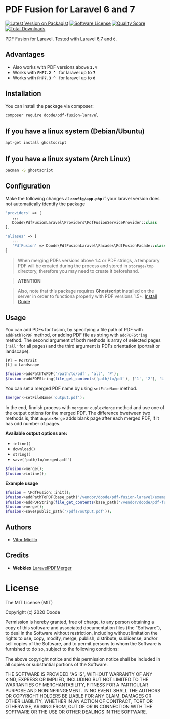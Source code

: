 # PDF Fusion for Laravel 6 and 7

[![Latest Version on Packagist](https://img.shields.io/packagist/v/doode/pdf-fusion-laravel.svg?style=flat-square)](https://packagist.org/packages/doode/pdf-fusion-laravel)
[![Software License](https://img.shields.io/badge/license-MIT-brightgreen.svg?style=flat-square)](LICENSE.md)
[![Quality Score](https://img.shields.io/scrutinizer/g/vitormicillo/pdf-fusion-laravel.svg?style=flat-square)](https://scrutinizer-ci.com/g/vitormicillo/pdf-fusion-laravel)
[![Total Downloads](https://img.shields.io/packagist/dt/doode/pdf-fusion-laravel.svg?style=flat-square)](https://packagist.org/packages/doode/pdf-fusion-laravel)

PDF Fusion for Laravel. Tested with Laravel 6,7 and **`8`**.

## Advantages
* Also works with PDF versions above **`1.4`**
* Works with **`PHP7.2 ^ `** for laravel up to **`7`**
* Works with **`PHP7.3 ^ `** for laravel up to **`8`**

## Installation

You can install the package via composer:

```bash
composer require doode/pdf-fusion-laravel
```

## If you have a linux system (Debian/Ubuntu)

```bash
apt-get install ghostscript
```


## If you have a linux system (Arch Linux)

```bash
pacman -S ghostscript
```

## Configuration
Make the following changes at **`config/app.php`** if your laravel version does not automatically identify the package
```php
'providers' => [
   ...
   Doode\PdfFusionLaravel\Providers\PdfFusionServiceProvider::class
],

'aliases' => [
   ...
   'PdfFusion' => Doode\PdfFusionLaravel\Facades\PdfFusionFacade::class
]
```

> When merging PDFs versions above 1.4 or PDF strings, a temporary PDF will be created during the process and stored in `storage/tmp` directory, therefore you may need to create it beforehand.

> **ATENTION**

> Also, note that this package requires **Ghostscript** installed on the server in order to functiona properly with PDF versions 1.5+. [Install Guide](https://www.ghostscript.com/doc/9.20/Install.htm)



## Usage

You can add PDFs for fusion, by specifying a file path of PDF with `addPathToPDF` method, or adding PDF file as string with `addPDFString` method. The second argument of both methods is array of selected pages (`'all'` for all pages) and the third argument is PDFs orientation (portrait or landscape).

```[P] = Portrait``` <br>
```[L] = Landscape```

```php
$fusion->addPathToPDF('/path/to/pdf', 'all', 'P');
$fusion->addPDFString(file_get_contents('path/to/pdf'), ['1', '2'], 'L')
```

You can set a merged PDF name by using `setFileName` method.
```php
$merger->setFileName('output.pdf');
```

In the end, finnish process with `merge` or `duplexMerge` method and use one of the output options for the merged PDF. The difference bwetween two methods is, that `duplexMerge` adds blank page after each merged PDF, if it has odd number of pages.

**Available output options are:**
  * `inline()`
  * `download()`
  * `string()`
  * `save('path/to/merged.pdf')`

```php
$fusion->merge();
$fusion->inline();
```

**Example usage**
```php
$fusion = \PdfFusion::init();
$fusion->addPathToPDF(base_path('/vendor/doode/pdf-fusion-laravel/examples/one.pdf'), [2], 'P');
$fusion->addPDFString(file_get_contents(base_path('/vendor/doode/pdf-fusion-laravel/examples/two.pdf')), 'all', 'L');
$fusion->merge();
$fusion->save(public_path('/pdfs/output.pdf'));
```

## Authors
* [Vitor Micillo](https://github.com/vitormicillo)


## Credits
* **Webklex** [LaravelPDFMerger](https://github.com/Webklex/laravel-pdfmerger)

# License
The MIT License (MIT)

Copyright (c) 2020 Doode

Permission is hereby granted, free of charge, to any person obtaining a copy of this software and associated documentation files (the "Software"), to deal in the Software without restriction, including without limitation the rights to use, copy, modify, merge, publish, distribute, sublicense, and/or sell copies of the Software, and to permit persons to whom the Software is furnished to do so, subject to the following conditions:

The above copyright notice and this permission notice shall be included in all copies or substantial portions of the Software.

THE SOFTWARE IS PROVIDED "AS IS", WITHOUT WARRANTY OF ANY KIND, EXPRESS OR IMPLIED, INCLUDING BUT NOT LIMITED TO THE WARRANTIES OF MERCHANTABILITY, FITNESS FOR A PARTICULAR PURPOSE AND NONINFRINGEMENT. IN NO EVENT SHALL THE AUTHORS OR COPYRIGHT HOLDERS BE LIABLE FOR ANY CLAIM, DAMAGES OR OTHER LIABILITY, WHETHER IN AN ACTION OF CONTRACT, TORT OR OTHERWISE, ARISING FROM, OUT OF OR IN CONNECTION WITH THE SOFTWARE OR THE USE OR OTHER DEALINGS IN THE SOFTWARE.
